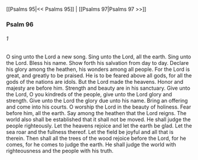 [[Psalms 95|<< Psalms 95]]  |  [[Psalms 97|Psalms 97 >>]]

### Psalm 96
###### 1
O sing unto the Lord a new song. Sing unto the Lord, all the earth. Sing unto the Lord. Bless his name. Show forth his salvation from day to day. Declare his glory among the heathen, his wonders among all people. For the Lord is great, and greatly to be praised. He is to be feared above all gods, for all the gods of the nations are idols. But the Lord made the heavens. Honor and majesty are before him. Strength and beauty are in his sanctuary. Give unto the Lord, O you kindreds of the people, give unto the Lord glory and strength. Give unto the Lord the glory due unto his name. Bring an offering and come into his courts. O worship the Lord in the beauty of holiness. Fear before him, all the earth. Say among the heathen that the Lord reigns. The world also shall be established that it shall not be moved. He shall judge the people righteously. Let the heavens rejoice and let the earth be glad. Let the sea roar and the fullness thereof. Let the field be joyful and all that is therein. Then shall all the trees of the wood rejoice before the Lord, for he comes, for he comes to judge the earth. He shall judge the world with righteousness and the people with his truth.